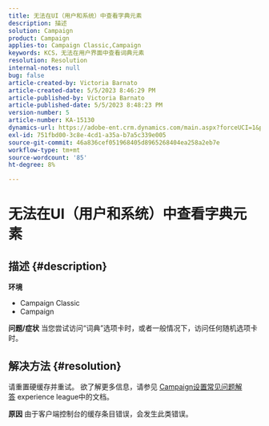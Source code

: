 ```yaml
---
title: 无法在UI（用户和系统）中查看字典元素
description: 描述
solution: Campaign
product: Campaign
applies-to: Campaign Classic,Campaign
keywords: KCS，无法在用户界面中查看词典元素
resolution: Resolution
internal-notes: null
bug: false
article-created-by: Victoria Barnato
article-created-date: 5/5/2023 8:46:29 PM
article-published-by: Victoria Barnato
article-published-date: 5/5/2023 8:48:23 PM
version-number: 5
article-number: KA-15130
dynamics-url: https://adobe-ent.crm.dynamics.com/main.aspx?forceUCI=1&pagetype=entityrecord&etn=knowledgearticle&id=b32b45e3-85eb-ed11-a7c6-6045bd0065f9
exl-id: 751fbd00-3c8e-4cd1-a35a-b7a5c339e005
source-git-commit: 46a836cef051968405d8965268404ea258a2eb7e
workflow-type: tm+mt
source-wordcount: '85'
ht-degree: 8%

---
```


# 无法在UI（用户和系统）中查看字典元素

## 描述 {#description}

<b>环境</b>
- Campaign Classic
- Campaign



<b>问题/症状</b>
当您尝试访问“词典”选项卡时，或者一般情况下，访问任何随机选项卡时。


## 解决方法 {#resolution}






请重置硬缓存并重试。 欲了解更多信息，请参见 [Campaign设置常见问题解答](https://experienceleague.adobe.com/docs/campaign-classic/using/getting-started/starting-with-adobe-campaign/faq/faq-campaign-config.html?lang=en) experience league中的文档。


<b>原因</b>
由于客户端控制台的缓存条目错误，会发生此类错误。
